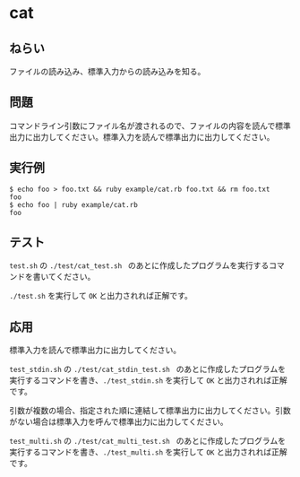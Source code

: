 # cat

## ねらい

ファイルの読み込み、標準入力からの読み込みを知る。

## 問題

コマンドライン引数にファイル名が渡されるので、ファイルの内容を読んで標準出力に出力してください。標準入力を読んで標準出力に出力してください。

## 実行例

    $ echo foo > foo.txt && ruby example/cat.rb foo.txt && rm foo.txt
    foo
    $ echo foo | ruby example/cat.rb
    foo

## テスト

`test.sh` の `./test/cat_test.sh ` のあとに作成したプログラムを実行するコマンドを書いてください。

`./test.sh` を実行して `OK` と出力されれば正解です。

## 応用

標準入力を読んで標準出力に出力してください。

`test_stdin.sh` の `./test/cat_stdin_test.sh ` のあとに作成したプログラムを実行するコマンドを書き、`./test_stdin.sh` を実行して `OK` と出力されれば正解です。

引数が複数の場合、指定された順に連結して標準出力に出力してください。引数がない場合は標準入力を呼んで標準出力に出力してください。

`test_multi.sh` の `./test/cat_multi_test.sh ` のあとに作成したプログラムを実行するコマンドを書き、`./test_multi.sh` を実行して `OK` と出力されれば正解です。
